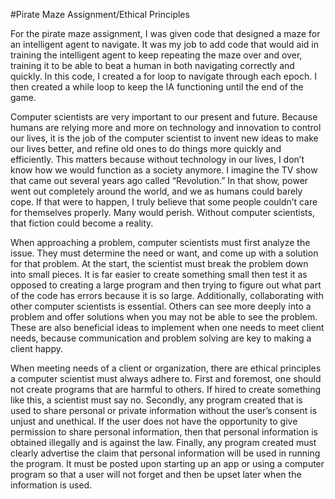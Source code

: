 #Pirate Maze Assignment/Ethical Principles 

For the pirate maze assignment, I was given code that designed a maze for an intelligent agent to navigate. It was my job to add code that would aid in
training the intelligent agent to keep repeating the maze over and over, training it to be able to beat a human in both navigating correctly and quickly.
In this code, I created a for loop to navigate through each epoch. I then created a while loop to keep the IA functioning until the end of the game.

Computer scientists are very important to our present and future. Because humans are relying more and more on technology and innovation to control our
lives, it is the job of the computer scientist to invent new ideas to make our lives better, and refine old ones to do things more quickly and efficiently.
This matters because without technology in our lives, I don’t know how we would function as a society anymore. I imagine the TV show that came out several
years ago called “Revolution.” In that show, power went out completely around the world, and we as humans could barely cope. If that were to happen, I 
truly believe that some people couldn’t care for themselves properly. Many would perish. Without computer scientists, that fiction could become a reality.

When approaching a problem, computer scientists must first analyze the issue. They must determine the need or want, and come up with a solution for that
problem. At the start, the scientist must break the problem down into small pieces. It is far easier to create something small then test it as opposed to
creating a large program and then trying to figure out what part of the code has errors because it is so large. Additionally, collaborating with other
computer scientists is essential. Others can see more deeply into a problem and offer solutions when you may not be able to see the problem. These are also
beneficial ideas to implement when one needs to meet client needs, because communication and problem solving are key to making a client happy.

When meeting needs of a client or organization, there are ethical principles a computer scientist must always adhere to. First and foremost, one should not
create programs that are harmful to others. If hired to create something like this, a scientist must say no. Secondly, any program created that is used to
share personal or private information without the user’s consent is unjust and unethical. If the user does not have the opportunity to give permission to
share personal information, then that personal information is obtained illegally and is against the law. Finally, any program created must clearly
advertise the claim that personal information will be used in running the program. It must be posted upon starting up an app or using a computer program so
that a user will not forget and then be upset later when the information is used.
